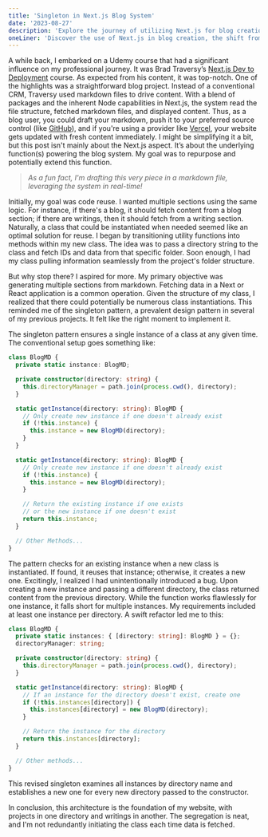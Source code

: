 ```yaml
---
title: 'Singleton in Next.js Blog System'
date: '2023-08-27'
description: 'Explore the journey of utilizing Next.js for blog creation, highlighting Brad Traversy’s influential course. The article delves into the mechanics of using markdown files for content, and the push for efficient code reuse. Discover the transition from utility functions to class methods and the strategic implementation of the singleton pattern to ensure optimal system performance.'
oneLiner: 'Discover the use of Next.js in blog creation, the shift from utility functions to class methods, and the smart integration of the singleton pattern for efficiency.'
---
```


A while back, I embarked on a Udemy course that had a significant influence on my professional journey. It was Brad Traversy’s [Next.js Dev to Deployment](https://www.udemy.com/course/nextjs-dev-to-deployment) course. As expected from his content, it was top-notch. One of the highlights was a straightforward blog project. Instead of a conventional CRM, Traversy used markdown files to drive content. With a blend of packages and the inherent Node capabilities in Next.js, the system read the file structure, fetched markdown files, and displayed content. Thus, as a blog user, you could draft your markdown, push it to your preferred source control (like [GitHub](https://github.com/)), and if you're using a provider like [Vercel](https://vercel.com/), your website gets updated with fresh content immediately. I might be simplifying it a bit, but this post isn't mainly about the Next.js aspect. It’s about the underlying function(s) powering the blog system. My goal was to repurpose and potentially extend this function.

> *As a fun fact, I'm drafting this very piece in a markdown file, leveraging the system in real-time!*

Initially, my goal was code reuse. I wanted multiple sections using the same logic. For instance, if there's a blog, it should fetch content from a blog section; if there are writings, then it should fetch from a writing section. Naturally, a class that could be instantiated when needed seemed like an optimal solution for reuse. I began by transitioning utility functions into methods within my new class. The idea was to pass a directory string to the class and fetch IDs and data from that specific folder. Soon enough, I had my class pulling information seamlessly from the project's folder structure.

But why stop there? I aspired for more. My primary objective was generating multiple sections from markdown. Fetching data in a Next or React application is a common operation. Given the structure of my class, I realized that there could potentially be numerous class instantiations. This reminded me of the singleton pattern, a prevalent design pattern in several of my previous projects. It felt like the right moment to implement it.

The singleton pattern ensures a single instance of a class at any given time. The conventional setup goes something like:

```typescript
class BlogMD {
  private static instance: BlogMD;

  private constructor(directory: string) {
    this.directoryManager = path.join(process.cwd(), directory);
  }

  static getInstance(directory: string): BlogMD {
    // Only create new instance if one doesn't already exist
    if (!this.instance) {
      this.instance = new BlogMD(directory);
    }
  }

  static getInstance(directory: string): BlogMD {
    // Only create new instance if one doesn't already exist
    if (!this.instance) {
      this.instance = new BlogMD(directory);
    }

    // Return the existing instance if one exists
    // or the new instance if one doesn't exist
    return this.instance;
  }

  // Other Methods...
}
```

The pattern checks for an existing instance when a new class is instantiated. If found, it reuses that instance; otherwise, it creates a new one. Excitingly, I realized I had unintentionally introduced a bug. Upon creating a new instance and passing a different directory, the class returned content from the previous directory. While the function works flawlessly for one instance, it falls short for multiple instances. My requirements included at least one instance per directory. A swift refactor led me to this:

```typescript
class BlogMD {
  private static instances: { [directory: string]: BlogMD } = {};
  directoryManager: string;

  private constructor(directory: string) {
    this.directoryManager = path.join(process.cwd(), directory);
  }

  static getInstance(directory: string): BlogMD {
    // If an instance for the directory doesn't exist, create one
    if (!this.instances[directory]) {
      this.instances[directory] = new BlogMD(directory);
    }

    // Return the instance for the directory
    return this.instances[directory];
  }

  // Other methods...
}
```

This revised singleton examines all instances by directory name and establishes a new one for every new directory passed to the constructor.

In conclusion, this architecture is the foundation of my website, with projects in one directory and writings in another. The segregation is neat, and I'm not redundantly initiating the class each time data is fetched.